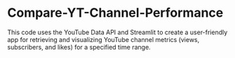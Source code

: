 # Compare-YT-Channel-Performance
This code uses the YouTube Data API and Streamlit to create a user-friendly app for retrieving and visualizing YouTube channel metrics (views, subscribers, and likes) for a specified time range.
